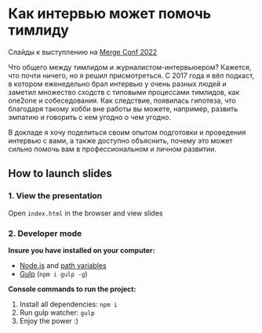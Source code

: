 # Как интервью может помочь тимлиду

Слайды к выступлению на [Merge Conf 2022](https://mergeconf.ru/teamlead/teamwork/smirnov)

Что общего между тимлидом и журналистом-интервьюером? Кажется, что почти ничего, но я решил присмотреться. С 2017 года я вёл подкаст, в котором еженедельно брал интервью у очень разных людей и заметил множество сходств с типовыми процессами тимлидов, как one2one и собеседования. Как следствие, появилась гипотеза, что благодаря такому хобби вне работы вы можете, например, развить эмпатию и говорить с кем угодно о чем угодно.

В докладе я хочу поделиться своим опытом подготовки и проведения интервью с вами, а также доступно объяснить, почему это может сильно помочь вам в профессиональном и личном развитии.

## How to launch slides
### 1. View the presentation
Open `index.html` in the browser and view slides

### 2. Developer mode

__Insure you have installed on your computer:__

* [Node.js](https://nodejs.org/en/download/) and [path variables](http://stackoverflow.com/questions/8278143/node-js-how-to-run-node-command-from-any-path)
* [Gulp](http://gulpjs.com/) (`npm i gulp -g`)

__Console commands to run the project:__

1. Install all dependenсies: `npm i`
2. Run gulp watcher: `gulp`
3. Enjoy the power :)
